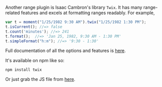 Another range plugin is Isaac Cambron's library `Twix`. It has many
range-related features and excels at formatting ranges readably. For example,

```javascript
var t = moment("1/25/1982 9:30 AM").twix("1/25/1982 1:30 PM");
t.isCurrent(); //=> false
t.count('minutes'); //=> 241
t.format();  //=> 'Jan 25, 1982, 9:30 AM - 1:30 PM'
t.simpleFormat("h:m"); //=> '9:30 - 1:30'
```

Full documentation of all the options and features is [here](http://icambron.github.io/twix.js).

It's available on npm like so:

```
npm install twix
```

Or just grab the JS file from [here](https://raw.github.com/icambron/twix.js/master/bin/twix.js).
